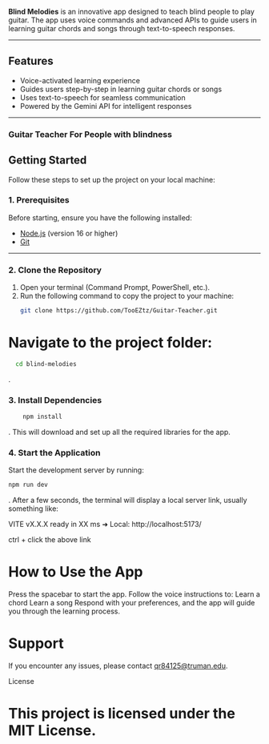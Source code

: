 **Blind Melodies** is an innovative app designed to teach blind people to play guitar. The app uses voice commands and advanced APIs to guide users in learning guitar chords and songs through text-to-speech responses.

---

## Features
- Voice-activated learning experience
- Guides users step-by-step in learning guitar chords or songs
- Uses text-to-speech for seamless communication
- Powered by the Gemini API for intelligent responses

---


### Guitar Teacher For People with blindness


## Getting Started

Follow these steps to set up the project on your local machine:

### 1. Prerequisites
Before starting, ensure you have the following installed:
- [Node.js](https://nodejs.org) (version 16 or higher)
- [Git](https://git-scm.com)

---

### 2. Clone the Repository
1. Open your terminal (Command Prompt, PowerShell, etc.).
2. Run the following command to copy the project to your machine:
   ```bash
   git clone https://github.com/TooEZtz/Guitar-Teacher.git
   
# Navigate to the project folder:

```bash
  cd blind-melodies
```
.
### 3. Install Dependencies
```bash
    npm install
```
.
    This will download and set up all the required libraries for the app.

### 4. Start the Application

Start the development server by running:
```bash
npm run dev
```
.
After a few seconds, the terminal will display a local server link, usually something like:

  VITE vX.X.X  ready in XX ms
➜  Local: http://localhost:5173/

ctrl + click the above link


# How to Use the App

Press the spacebar to start the app.
Follow the voice instructions to:
        Learn a chord
        Learn a song
Respond with your preferences, and the app will guide you through the learning process.

# Support

If you encounter any issues, please contact qr84125@truman.edu.

License

# This project is licensed under the MIT License.
